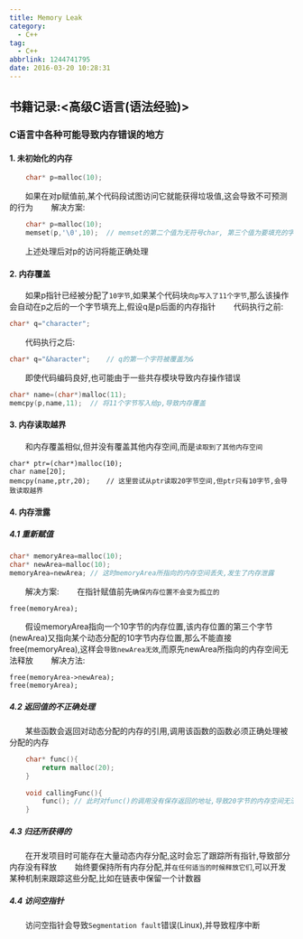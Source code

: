 ```yaml
---
title: Memory Leak
category:
  - C++
tag:
  - C++
abbrlink: 1244741795
date: 2016-03-20 10:28:31
---
```


## 书籍记录:<高级C语言(语法经验)>
### C语言中各种可能导致内存错误的地方


#### 1. 未初始化的内存
```c
    char* p=malloc(10);
```
　　如果在对p赋值前,某个代码段试图访问它就能获得垃圾值,这会导致不可预测的行为
　　解决方案:
```c
    char* p=malloc(10);
    memset(p,'\0',10);	// memset的第二个值为无符号char, 第三个值为要填充的字节数
```
　　上述处理后对p的访问将能正确处理




#### 2. 内存覆盖
　　如果p指针已经被分配了`10字节`,如果某个代码块`向p写入了11个字节`,那么该操作会自动在p之后的一个字节填充上,假设q是p后面的内存指针
　　代码执行之前:
```c
char* q="character";
```
　　代码执行之后:
```c
char* q="&haracter";    // q的第一个字符被覆盖为&
```
　　即使代码编码良好,也可能由于一些共存模块导致内存操作错误
```c
char* name=(char*)malloc(11);
memcpy(p,name,11);	// 将11个字节写入给p,导致内存覆盖
```


#### 3. 内存读取越界
　　和内存覆盖相似,但并没有覆盖其他内存空间,而是`读取到了其他内存空间`
```
char* ptr=(char*)malloc(10);
char name[20];
memcpy(name,ptr,20);	// 这里尝试从ptr读取20字节空间,但ptr只有10字节,会导致读取越界
```


#### 4. 内存泄露
##### 4.1 重新赋值
```c
char* memoryArea=malloc(10);
char* newArea=malloc(10);
memoryArea=newArea;	// 这时memoryArea所指向的内存空间丢失,发生了内存泄露
```
　　解决方案:
　　在指针赋值前先`确保内存位置不会变为孤立的`
```
free(memoryArea);
```
　　假设memoryArea指向一个10字节的内存位置,该内存位置的第三个字节(newArea)又指向某个动态分配的10字节内存位置,那么不能直接free(memoryArea),这样会`导致newArea无效`,而原先newArea所指向的内存空间无法释放
　　解决方法:
```
free(memoryArea->newArea);
free(memoryArea);
```


##### 4.2 返回值的不正确处理
　　某些函数会返回对动态分配的内存的引用,调用该函数的函数必须正确处理被分配的内存
```c
    char* func(){
        return malloc(20);
    }
    
    void callingFunc(){
        func();	// 此时对func()的调用没有保存返回的地址,导致20字节的内存空间无法释放
    }
```


##### 4.3 归还所获得的
　　在开发项目时可能存在大量动态内存分配,这时会忘了跟踪所有指针,导致部分内存没有释放
　　始终要保持所有内存分配,并`在任何适当的时候释放它们`,可以开发某种机制来跟踪这些分配,比如在链表中保留一个计数器


##### 4.4 访问空指针
　　访问空指针会导致`Segmentation fault`错误(Linux),并导致程序中断
